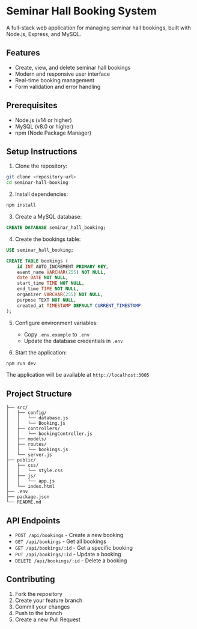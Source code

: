 # Seminar Hall Booking System

A full-stack web application for managing seminar hall bookings, built with Node.js, Express, and MySQL.

## Features

- Create, view, and delete seminar hall bookings
- Modern and responsive user interface
- Real-time booking management
- Form validation and error handling

## Prerequisites

- Node.js (v14 or higher)
- MySQL (v8.0 or higher)
- npm (Node Package Manager)

## Setup Instructions

1. Clone the repository:
```bash
git clone <repository-url>
cd seminar-hall-booking
```

2. Install dependencies:
```bash
npm install
```

3. Create a MySQL database:
```sql
CREATE DATABASE seminar_hall_booking;
```

4. Create the bookings table:
```sql
USE seminar_hall_booking;

CREATE TABLE bookings (
    id INT AUTO_INCREMENT PRIMARY KEY,
    event_name VARCHAR(255) NOT NULL,
    date DATE NOT NULL,
    start_time TIME NOT NULL,
    end_time TIME NOT NULL,
    organizer VARCHAR(255) NOT NULL,
    purpose TEXT NOT NULL,
    created_at TIMESTAMP DEFAULT CURRENT_TIMESTAMP
);
```

5. Configure environment variables:
   - Copy `.env.example` to `.env`
   - Update the database credentials in `.env`

6. Start the application:
```bash
npm run dev
```

The application will be available at `http://localhost:3005`

## Project Structure

```
├── src/
│   ├── config/
│   │   └── database.js
│   │   └── Booking.js
│   ├── controllers/
│   │   └── bookingController.js
│   ├── models/
│   ├── routes/
│   │   └── bookings.js
│   └── server.js
├── public/
│   ├── css/
│   │   └── style.css
│   ├── js/
│   │   └── app.js
│   └── index.html
├── .env
├── package.json
└── README.md
```

## API Endpoints

- `POST /api/bookings` - Create a new booking
- `GET /api/bookings` - Get all bookings
- `GET /api/bookings/:id` - Get a specific booking
- `PUT /api/bookings/:id` - Update a booking
- `DELETE /api/bookings/:id` - Delete a booking

## Contributing

1. Fork the repository
2. Create your feature branch
3. Commit your changes
4. Push to the branch
5. Create a new Pull Request 